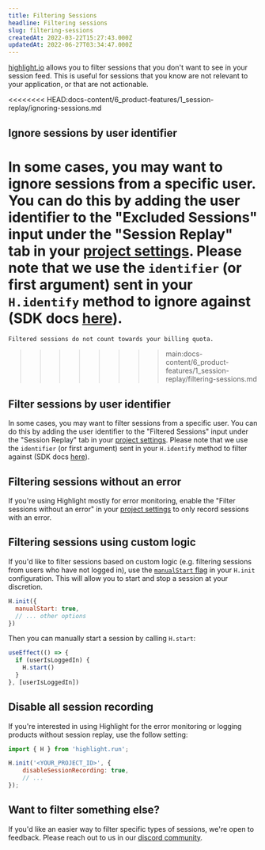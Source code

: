 ```yaml
---
title: Filtering Sessions
headline: Filtering sessions
slug: filtering-sessions
createdAt: 2022-03-22T15:27:43.000Z
updatedAt: 2022-06-27T03:34:47.000Z
---
```


[highlight.io](https://highlight.io) allows you to filter sessions that you don't want to see in your session feed. This is useful for sessions that you know are not relevant to your application, or that are not actionable.

<<<<<<<< HEAD:docs-content/6_product-features/1_session-replay/ignoring-sessions.md
## Ignore sessions by user identifier
In some cases, you may want to ignore sessions from a specific user. You can do this by adding the user identifier to the "Excluded Sessions" input under the "Session Replay" tab in your [project settings](https://app.highlight.io/settings). Please note that we use the `identifier` (or first argument) sent in your `H.identify` method to ignore against (SDK docs [here](../../sdk/client.md)).
========
```hint
Filtered sessions do not count towards your billing quota.
```
>>>>>>>> main:docs-content/6_product-features/1_session-replay/filtering-sessions.md

## Filter sessions by user identifier
In some cases, you may want to filter sessions from a specific user. You can do this by adding the user identifier to the "Filtered Sessions" input under the "Session Replay" tab in your [project settings](https://app.highlight.io/settings). Please note that we use the `identifier` (or first argument) sent in your `H.identify` method to filter against (SDK docs [here](../../../sdk/client.md)).

## Filtering sessions without an error
If you're using Highlight mostly for error monitoring, enable the "Filter sessions without an error" in your [project settings](https://app.highlight.io/settings) to only record sessions with an error.

## Filtering sessions using custom logic
If you'd like to filter sessions based on custom logic (e.g. filtering sessions from users who have not logged in), use the [`manualStart` flag](https://www.highlight.io/docs/sdk/client#manualStart) in your `H.init` configuration. This will allow you to start and stop a session at your discretion. 

```js
H.init({
  manualStart: true,
  // ... other options
})
```

Then you can manually start a session by calling `H.start`:

```js
useEffect(() => {
  if (userIsLoggedIn) {
    H.start()
  }
}, [userIsLoggedIn])
```

## Disable all session recording
If you're interested in using Highlight for the error monitoring or logging products without session replay, use the follow setting:
```js
import { H } from 'highlight.run';

H.init('<YOUR_PROJECT_ID>', {
    disableSessionRecording: true,
    // ...
});
```

## Want to filter something else?
If you'd like an easier way to filter specific types of sessions, we're open to feedback. Please reach out to us in our [discord community](https://highlight.io/community).
